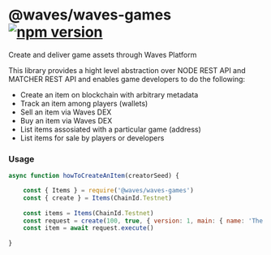 # @waves/waves-games  [![npm version](https://badge.fury.io/js/@waves%2Fwaves-games.svg)](https://www.npmjs.com/package/@waves/waves-games)

Create and deliver game assets through Waves Platform

This library provides a hight level abstraction over NODE REST API and MATCHER REST API
and enables game developers to do the following: 
- Create an item on blockchain with arbitrary metadata
- Track an item among players (wallets)
- Sell an item via Waves DEX
- Buy an item via Waves DEX
- List items assosiated with a particular game (address)
- List items for sale by players or developers

### Usage

```js
async function howToCreateAnItem(creatorSeed) {

    const { Items } = require('@waves/waves-games')
    const { create } = Items(ChainId.Testnet)
   
    const items = Items(ChainId.Testnet)
    const request = create(100, true, { version: 1, main: { name: 'The sword of pain', img: 'img_url' }, misc: {} creatorSeed)
    const item = await request.execute()
   
}
```
